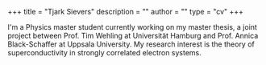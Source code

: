 +++
title = "Tjark Sievers"
description = ""
author = ""
type = "cv"
+++

I'm a Physics master student currently working on my master thesis, a joint project between Prof. Tim Wehling at Universität Hamburg and Prof. Annica Black-Schaffer at Uppsala University.
My research interest is the theory of superconductivity in strongly correlated electron systems.
